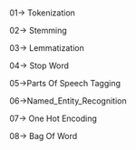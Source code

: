 ###
01-> Tokenization

02-> Stemming

03-> Lemmatization

04-> Stop Word

05->Parts Of Speech Tagging

06->Named_Entity_Recognition

07-> One Hot Encoding

08-> Bag Of Word



